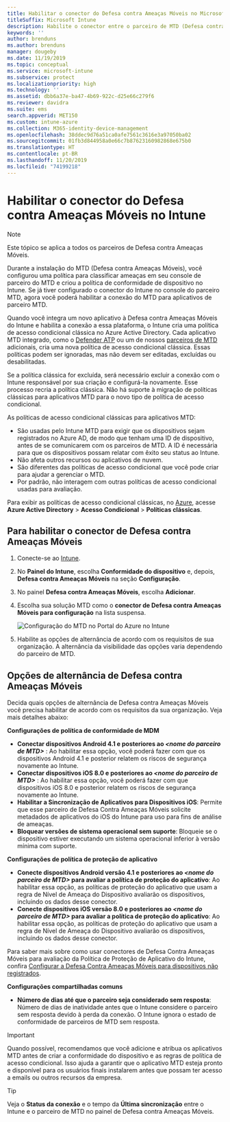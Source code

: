 ```yaml
---
title: Habilitar o conector do Defesa contra Ameaças Móveis no Microsoft Intune
titleSuffix: Microsoft Intune
description: Habilite o conector entre o parceiro de MTD (Defesa contra Ameaças Móveis) e o Microsoft Intune.
keywords: ''
author: brenduns
ms.author: brenduns
manager: dougeby
ms.date: 11/19/2019
ms.topic: conceptual
ms.service: microsoft-intune
ms.subservice: protect
ms.localizationpriority: high
ms.technology: ''
ms.assetid: dbb6a37e-ba47-4b69-922c-d25e66c279f6
ms.reviewer: davidra
ms.suite: ems
search.appverid: MET150
ms.custom: intune-azure
ms.collection: M365-identity-device-management
ms.openlocfilehash: 38ddec9d76a51ca0afe7561c3616e3a97050ba02
ms.sourcegitcommit: 01fb3d844958a0e66c7b87623160982868e675b0
ms.translationtype: HT
ms.contentlocale: pt-BR
ms.lasthandoff: 11/20/2019
ms.locfileid: "74199218"
---
```

# <a name="enable-the-mobile-threat-defense-connector-in-intune"></a>Habilitar o conector do Defesa contra Ameaças Móveis no Intune

> [!NOTE] 
> Este tópico se aplica a todos os parceiros de Defesa contra Ameaças Móveis.

Durante a instalação do MTD (Defesa contra Ameaças Móveis), você configurou uma política para classificar ameaças em seu console de parceiro do MTD e criou a política de conformidade de dispositivo no Intune. Se já tiver configurado o conector do Intune no console do parceiro MTD, agora você poderá habilitar a conexão do MTD para aplicativos de parceiro MTD.

Quando você integra um novo aplicativo à Defesa contra Ameaças Móveis do Intune e habilita a conexão a essa plataforma, o Intune cria uma política de acesso condicional clássica no Azure Active Directory. Cada aplicativo MTD integrado, como o [Defender ATP](advanced-threat-protection.md) ou um de nossos [parceiros de MTD](mobile-threat-defense.md#mobile-threat-defense-partners) adicionais, cria uma nova política de acesso condicional clássica. Essas políticas podem ser ignoradas, mas não devem ser editadas, excluídas ou desabilitadas.

Se a política clássica for excluída, será necessário excluir a conexão com o Intune responsável por sua criação e configurá-la novamente. Esse processo recria a política clássica. Não há suporte à migração de políticas clássicas para aplicativos MTD para o novo tipo de política de acesso condicional.

As políticas de acesso condicional clássicas para aplicativos MTD: 

- São usadas pelo Intune MTD para exigir que os dispositivos sejam registrados no Azure AD, de modo que tenham uma ID de dispositivo, antes de se comunicarem com os parceiros de MTD. A ID é necessária para que os dispositivos possam relatar com êxito seu status ao Intune.  
- Não afeta outros recursos ou aplicativos de nuvem.  
- São diferentes das políticas de acesso condicional que você pode criar para ajudar a gerenciar o MTD.
- Por padrão, não interagem com outras políticas de acesso condicional usadas para avaliação.  

Para exibir as políticas de acesso condicional clássicas, no [Azure](https://portal.azure.com/#home), acesse **Azure Active Directory** > **Acesso Condicional** > **Políticas clássicas**.


## <a name="to-enable-the-mobile-threat-defense-connector"></a>Para habilitar o conector de Defesa contra Ameaças Móveis

1. Conecte-se ao [Intune](https://go.microsoft.com/fwlink/?linkid=2090973).

4. No **Painel do Intune**, escolha **Conformidade do dispositivo** e, depois, **Defesa contra Ameaças Móveis** na seção **Configuração**.

5. No painel **Defesa contra Ameaças Móveis**, escolha **Adicionar**.

6. Escolha sua solução MTD como o **conector de Defesa contra Ameaças Móveis para configuração** na lista suspensa.

    ![Configuração do MTD no Portal do Azure no Intune](./media/mtd-connector-enable/enable-mtd-connector-1.png)

7. Habilite as opções de alternância de acordo com os requisitos de sua organização. A alternância da visibilidade das opções varia dependendo do parceiro de MTD.

## <a name="mobile-threat-defense-toggle-options"></a>Opções de alternância de Defesa contra Ameaças Móveis

Decida quais opções de alternância de Defesa contra Ameaças Móveis você precisa habilitar de acordo com os requisitos da sua organização. Veja mais detalhes abaixo:

**Configurações de política de conformidade de MDM**
- **Conectar dispositivos Android 4.1 e posteriores ao _\<nome do parceiro de MTD>_** : Ao habilitar essa opção, você poderá fazer com que os dispositivos Android 4.1 e posterior relatem os riscos de segurança novamente ao Intune.
- **Conectar dispositivos iOS 8.0 e posteriores ao _\<nome do parceiro de MTD>_** : Ao habilitar essa opção, você poderá fazer com que dispositivos iOS 8.0 e posterior relatem os riscos de segurança novamente ao Intune.
- **Habilitar a Sincronização de Aplicativos para Dispositivos iOS**: Permite que esse parceiro de Defesa Contra Ameaças Móveis solicite metadados de aplicativos do iOS do Intune para uso para fins de análise de ameaças.
- **Bloquear versões de sistema operacional sem suporte**: Bloqueie se o dispositivo estiver executando um sistema operacional inferior à versão mínima com suporte.

**Configurações de política de proteção de aplicativo**
- **Conecte dispositivos Android versão 4.1 e posteriores ao *\<nome do parceiro de MTD>* para avaliar a política de proteção do aplicativo**: Ao habilitar essa opção, as políticas de proteção do aplicativo que usam a regra de Nível de Ameaça do Dispositivo avaliarão os dispositivos, incluindo os dados desse conector.
- **Conecte dispositivos iOS versão 8.0 e posteriores ao *\<nome do parceiro de MTD>* para avaliar a política de proteção do aplicativo**: Ao habilitar essa opção, as políticas de proteção do aplicativo que usam a regra de Nível de Ameaça do Dispositivo avaliarão os dispositivos, incluindo os dados desse conector.

Para saber mais sobre como usar conectores de Defesa Contra Ameaças Móveis para avaliação da Política de Proteção de Aplicativo do Intune, confira [Configurar a Defesa Contra Ameaças Móveis para dispositivos não registrados](~/protect/mtd-enable-unenrolled-devices.md).

**Configurações compartilhadas comuns**
- **Número de dias até que o parceiro seja considerado sem resposta**: Número de dias de inatividade antes que o Intune considere o parceiro sem resposta devido à perda da conexão. O Intune ignora o estado de conformidade de parceiros de MTD sem resposta.

> [!IMPORTANT] 
> Quando possível, recomendamos que você adicione e atribua os aplicativos MTD antes de criar a conformidade do dispositivo e as regras de política de acesso condicional. Isso ajuda a garantir que o aplicativo MTD esteja pronto e disponível para os usuários finais instalarem antes que possam ter acesso a emails ou outros recursos da empresa.

> [!TIP]
> Veja o **Status da conexão** e o tempo da **Última sincronização** entre o Intune e o parceiro de MTD no painel de Defesa contra Ameaças Móveis.
